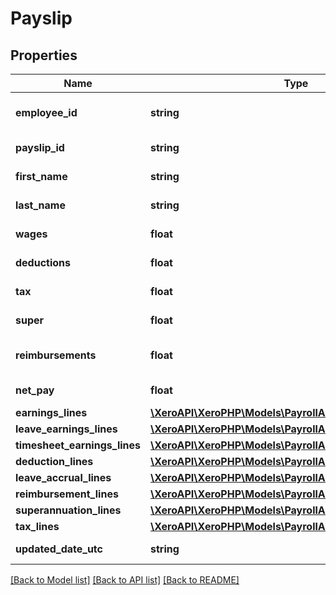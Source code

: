 # Payslip

## Properties
Name | Type | Description | Notes
------------ | ------------- | ------------- | -------------
**employee_id** | **string** | The Xero identifier for an employee | [optional] 
**payslip_id** | **string** | Xero identifier for the payslip | [optional] 
**first_name** | **string** | First name of employee | [optional] 
**last_name** | **string** | Last name of employee | [optional] 
**wages** | **float** | The Wages for the Payslip | [optional] 
**deductions** | **float** | The Deductions for the Payslip | [optional] 
**tax** | **float** | The Tax for the Payslip | [optional] 
**super** | **float** | The Super for the Payslip | [optional] 
**reimbursements** | **float** | The Reimbursements for the Payslip | [optional] 
**net_pay** | **float** | The NetPay for the Payslip | [optional] 
**earnings_lines** | [**\XeroAPI\XeroPHP\Models\PayrollAu\EarningsLine[]**](EarningsLine.md) |  | [optional] 
**leave_earnings_lines** | [**\XeroAPI\XeroPHP\Models\PayrollAu\LeaveEarningsLine[]**](LeaveEarningsLine.md) |  | [optional] 
**timesheet_earnings_lines** | [**\XeroAPI\XeroPHP\Models\PayrollAu\EarningsLine[]**](EarningsLine.md) |  | [optional] 
**deduction_lines** | [**\XeroAPI\XeroPHP\Models\PayrollAu\DeductionLine[]**](DeductionLine.md) |  | [optional] 
**leave_accrual_lines** | [**\XeroAPI\XeroPHP\Models\PayrollAu\LeaveAccrualLine[]**](LeaveAccrualLine.md) |  | [optional] 
**reimbursement_lines** | [**\XeroAPI\XeroPHP\Models\PayrollAu\ReimbursementLine[]**](ReimbursementLine.md) |  | [optional] 
**superannuation_lines** | [**\XeroAPI\XeroPHP\Models\PayrollAu\SuperannuationLine[]**](SuperannuationLine.md) |  | [optional] 
**tax_lines** | [**\XeroAPI\XeroPHP\Models\PayrollAu\TaxLine[]**](TaxLine.md) |  | [optional] 
**updated_date_utc** | **string** | Last modified timestamp | [optional] 

[[Back to Model list]](../README.md#documentation-for-models) [[Back to API list]](../README.md#documentation-for-api-endpoints) [[Back to README]](../README.md)


